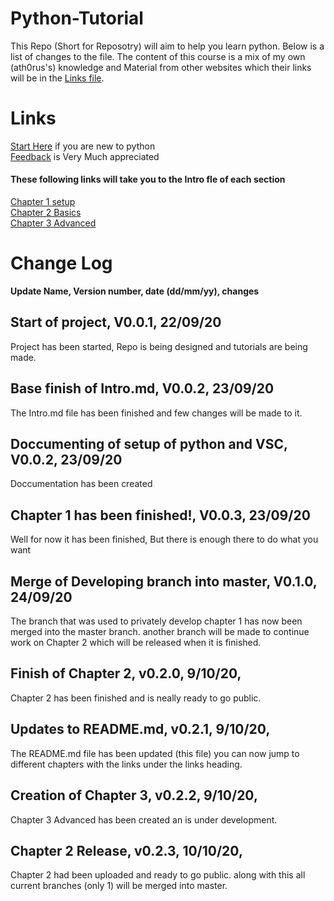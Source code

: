 # Python-Tutorial
This Repo (Short for Reposotry) will aim to help you learn python. Below is a list of changes to the file. The content of this course is a mix of my own (ath0rus's) knowledge and Material from other websites which their links will be in the [Links file](Links.md).

# Links
[Start Here](Chapter-1-Setup/1-Intro.md) if you are new to python\
[Feedback](Feedback.md) is Very Much appreciated

#### These following links will take you to the Intro fle of each section
[Chapter 1 setup](Chapter-1-Setup/1-Intro.md)\
[Chapter 2 Basics](Chapter-2-Basics/1-Intro.md)\
[Chapter 3 Advanced](Chapter-3-Advanced/1-Intro.md)

# Change Log
**Update Name, Version number, date (dd/mm/yy), changes**

## Start of project, V0.0.1, 22/09/20
Project has been started, Repo is being designed and tutorials are being made.

## Base finish of Intro.md, V0.0.2, 23/09/20
The Intro.md file has been finished and few changes will be made to it. 

## Doccumenting of setup of python and VSC, V0.0.2, 23/09/20
Doccumentation has been created

## Chapter 1 has been finished!, V0.0.3, 23/09/20
Well for now it has been finished, But there is enough there to do what you want

## Merge of Developing branch into master, V0.1.0, 24/09/20
The branch that was used to privately develop chapter 1 has now been merged into the master branch.
another branch will be made to continue work on Chapter 2 which will be released when it is finished.

## Finish of Chapter 2, v0.2.0, 9/10/20,
Chapter 2 has been finished and is neally ready to go public.

## Updates to ​README.md​, v0.2.1, 9/10/20,
The ​​README.md​ file has been updated (this file) you can now jump to different chapters with the links under the links heading.

## Creation of Chapter 3, v0.2.2, 9/10/20,
Chapter 3 Advanced has been created an is under development.

## Chapter 2 Release, v0.2.3, 10/10/20,
Chapter 2 had been uploaded and ready to go public. along with this all current branches (only 1) will be merged into master.
